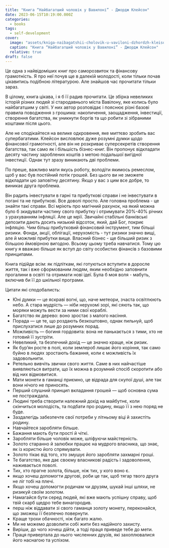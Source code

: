 ```yaml
---
title: "Книга “Найбагатший чоловік у Вавилоні” - Джордж Клейсон"
date: 2023-06-15T10:19:00.000Z
categories:
  - books
tags:
  - self-development
cover:
  image: "assets/kniga-naibagatshii-cholovik-u-vaviloni-dzhordzh-kleison.jpg"
  caption: "Книга “Найбагатший чоловік у Вавилоні” - Джордж Клейсон"
  relative: true
draft: false
---
```


Це одна з найвідоміших книг про саморозвиток та фінансову грамотність. Я про неї почув ще в далекій молодості, коли тільки почав цікавитись подібною літературою. Але знайшов час прочитати тільки зараз.

В цілому, книга цікава, і я б її радив прочитати. Це збірка невеликих історій різних людей зі стародавнього міста Вавілону, яке колись було найбагатшим у світі. У них автор розповідає і пояснює різні базові правила поводження з грошима: накопичення, заощадження, інвестиції, створення багатства, як уникнути боргів та що робити зі зібраними коштами після цього.

Але не сподікайтеся на велике одкровення, яке миттєво зробить вас супербагатими. Клейсон висловлює дуже розумні думки щодо фінансової грамотності, але він не розкриває суперсекретів створення багатства, так само як і більшість бізнес-книг. Він пропонує відкладати десяту частину зароблених коштів з метою подальшої вигідної інвестиції. Однак тут зразу виникають дві проблеми.

По преше, важливо мати якусь роботу, володіти якимось ремеслом, щоб у вас був постійний потік грошей. Без цього ви не зможете відкладати цю заповітну десятину. Якщо у вас з цим все добре, то виникає друга проблема.

Він радить інвестувати в гарні та прибуткові справи і не інвестувати в погані та не прибуткові. Все доволі просто. Але головна проблема - це знайти такі справи. Всі мріють про магічний рахунок, на який можна було б зкидувати частину свого прибутку і отримувати 20%-40% річних з урахуванням інфляції. Але це мрії. Звичайні стабільні банківські депозити дають досить низький відсоток, який, дай Бог, покриє інфляцію. Чим більш прибутковий фінансовий інструмент, тим більші ризики. Фонди, акції, облігації, нерухомість - тут ризики значно вищі, але й можливі прибутки вище. Власний бізнес - ще більший ризик з більшою ймовірною вигодою. Всьому цьому треба навчатися. Тому цю книгу я вважаю більше як вступ до світу особистих фінансів з базовими принципами.

Книга підійде всім: як підліткам, які готуються вступити в доросле життя, так і вже сформованим людям, яким необхідно заповнити прогалини в освіті та отримати нові ідеї. Була б моя воля - мабуть, включив би її до шкільної програми.

Цитати які сподобалисть:

- Юні думки — це яскраві вогні, що, наче метеори, зчаста освітлюють небо. А стара мудрість — ніби нерухомі зорі, які сяють так, що моряки можуть вести за ними свої кораблі.
- Багатство як дерево: воно зростає з малого насіння.
- Порада — це те, що роздають безкоштовно, однак пильнуй, щоб прислухатися лише до розумних порад.
- Можливість — богиня гордовита: вона не панькається з тими, хто не готовий її зустріти.
- Невеликий, та безпечний дохід — це значно краще, ніж ризик.
- Як бур’ян росте в полі, коли землероб лишає його коріння, так само буйно в людях зростають бажання, коли є можливість їх задовольнити.
- Ретельно вивчіть звички свого життя. Саме в них найчастіше виявляються витрати, що їх можна в розумний спосіб скоротити або від них відмовитися.
- Мати монети в гаманці приємно, це відрада для скупої душі, але так вони нічого не приносять.
- Перший слушний принцип вкладання грошей — щоб основна сума не постраждала.
- Людині треба створити належний дохід на майбутнє, коли скінчиться молодість, та подбати про родину, якщо її з нею поряд не буде.
- Заздалегідь забезпечте свої потреби у літньому віці й захистіть родину.
- Навчайтеся заробляти більше.
- Бажання мають бути прості й чіткі.
- Заробляти більше чоловік може, шліфуючи майстерність.
- Золото старанно й залюбки працює на мудрого власника, що знає, як із користю його спрямувати.
- Золото тікає від того, хто змушує його заробляти захмарні гроші.
- Те багатство, яке дає своєму власникові радість і задоволення, наживається поволі.
- Тих, хто прагне золота, більше, ніж тих, у кого воно є.
- якщо хочеш допомогти другові, роби це так, щоб тягар твого друга не ліг тобі на плечі.
- Якщо хочеш допомогти родичам чи друзям, шукай інші шляхи, не ризикуй своїм золотом.
- Намагайся бути серед людей, які вже мають успішну справу, щоб твій скарб щедро тебе винагородив.
- перш ніж віддавати зі свого гаманця золоту монету, переконайся, що зможеш її безпечно повернути.
- Краще трохи обачності, ніж багато жалю.
- Ми не можемо дозволити собі жити без надійного захисту.
- Виріши, до чого хочеш дійти, а тоді праця приведе тебе до мети.
- Праця привертала до нього численних друзів, які захоплювалися його наснагою та успіхом.
